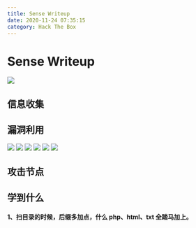 ```yaml
---
title: Sense Writeup
date: 2020-11-24 07:35:15
category: Hack The Box
---
```


# Sense Writeup

![](./0.png)


## 信息收集

## 漏洞利用
![](./3.png)
![](./4.png)
![](./5.png)
![](./6.png)
![](./8.png)
![](./9.png)

## 攻击节点

## 学到什么
#### 1、扫目录的时候，后缀多加点，什么 php、html、txt 全踏马加上。